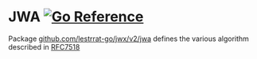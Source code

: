 # JWA [![Go Reference](https://pkg.go.dev/badge/github.com/lestrrat-go/jwx/v2/jwa.svg)](https://pkg.go.dev/github.com/lestrrat-go/jwx/v2/jwa)

Package [github.com/lestrrat-go/jwx/v2/jwa](./jwa) defines the various algorithm described in [RFC7518](https://tools.ietf.org/html/rfc7518)
